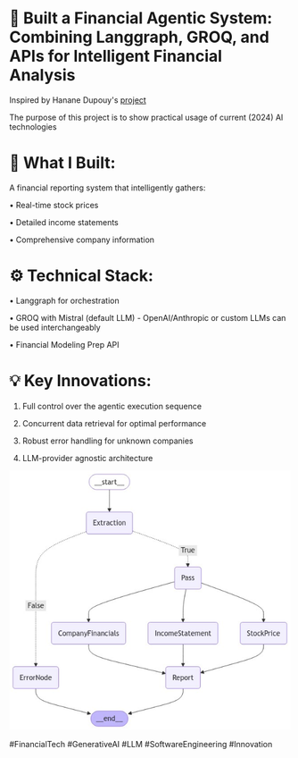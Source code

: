 
# 🔧 Built a Financial Agentic System: Combining Langgraph, GROQ, and APIs for Intelligent Financial Analysis

Inspired by Hanane Dupouy's [project](https://github.com/hananedupouy/LLMs-in-Finance/tree/main/Agents/Anthropic)

The purpose of this project is to show practical usage of current (2024) AI technologies  


# 🎯 What I Built:

A financial reporting system that intelligently gathers:

• Real-time stock prices

• Detailed income statements

• Comprehensive company information



# ⚙️ Technical Stack:

• Langgraph for orchestration

• GROQ with Mistral (default LLM) - OpenAI/Anthropic or custom LLMs can be used interchangeably

• Financial Modeling Prep API



# 💡 Key Innovations:

1. Full control over the agentic execution sequence

2. Concurrent data retrieval for optimal performance

3. Robust error handling for unknown companies

4. LLM-provider agnostic architecture

![graphical representation of agentic flow](financial_data_report_graph.png)

#FinancialTech #GenerativeAI #LLM #SoftwareEngineering #Innovation
